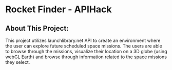 # Rocket Finder - APIHack

## About This Project:
This project utilizes launchlibrary.net API to create an environment where the user can explore future scheduled space missions.
The users are able to browse through the missions, visualize their location on a 3D globe (using webGL Earth) and browse through information related to the space missions they select.

